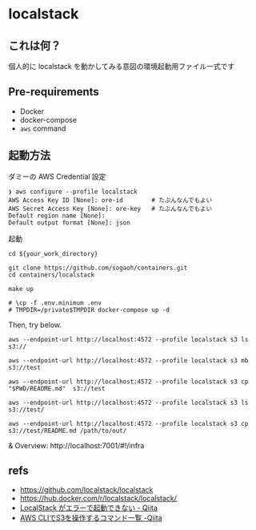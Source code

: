# localstack

## これは何？
個人的に localstack を動かしてみる意図の環境起動用ファイル一式です


## Pre-requirements
- Docker
- docker-compose
- `aws` command  


## 起動方法

ダミーの AWS Credential 設定 
```
❯ aws configure --profile localstack
AWS Access Key ID [None]: ore-id        # たぶんなんでもよい
AWS Secret Access Key [None]: ore-key   # たぶんなんでもよい
Default region name [None]:
Default output format [None]: json
```

起動
```
cd ${your_work_directory}

git clone https://github.com/sogaoh/containers.git
cd containers/localstack

make up

# \cp -f .env.minimum .env
# TMPDIR=/private$TMPDIR docker-compose up -d
```

Then, try below.
```
aws --endpoint-url http://localhost:4572 --profile localstack s3 ls s3://

aws --endpoint-url http://localhost:4572 --profile localstack s3 mb s3://test

aws --endpoint-url http://localhost:4572 --profile localstack s3 cp "$PWD/README.md"  s3://test

aws --endpoint-url http://localhost:4572 --profile localstack s3 ls s3://test/

aws --endpoint-url http://localhost:4572 --profile localstack s3 cp s3://test/README.md /path/to/out/
```

& Overview: http://localhost:7001/#!/infra 



## refs

- https://github.com/localstack/localstack
- https://hub.docker.com/r/localstack/localstack/
- [LocalStack がエラーで起動できない - Qiita](https://qiita.com/libra_lt/items/2e53ea1b523f8f9e089b)
- [AWS CLIでS3を操作するコマンド一覧 -Qiita](https://qiita.com/uhooi/items/48ef6ef2b34162988295)
